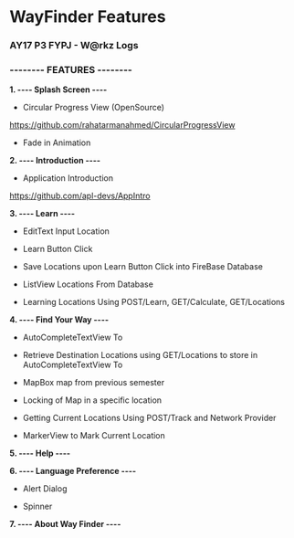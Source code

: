 # WayFinder Features

### AY17 P3 FYPJ  - W@rkz Logs

### -------- FEATURES  --------

**1. ---- Splash Screen ----**

- Circular Progress View (OpenSource)

https://github.com/rahatarmanahmed/CircularProgressView

- Fade in Animation

**2. ---- Introduction ----**

- Application Introduction

https://github.com/apl-devs/AppIntro

**3. ---- Learn ----**

- EditText Input Location

- Learn Button Click

- Save Locations upon Learn Button Click into FireBase Database 

- ListView Locations From Database

- Learning Locations Using POST/Learn, GET/Calculate, GET/Locations

**4. ---- Find Your Way ----**

- AutoCompleteTextView To

- Retrieve Destination Locations using GET/Locations to store in AutoCompleteTextView To

- MapBox map from previous semester

- Locking of Map in a specific location

- Getting Current Locations Using POST/Track and Network Provider

- MarkerView to Mark Current Location

**5. ---- Help ----**

**6. ---- Language Preference ----**

- Alert Dialog

- Spinner 

**7. ---- About Way Finder ----**



